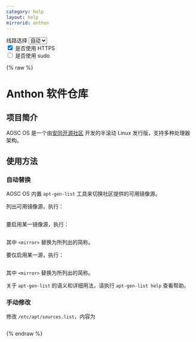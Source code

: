 ```yaml
---
category: help
layout: help
mirrorid: anthon
---
```


<!-- 本 markdown 从 tuna/mirrorz-help-ng 自动生成，如需修改，请修改其对应部分 -->

<style>.z-help tmpl { display: none }</style>

<div class="z-wrap">
    <form class="z-form z-global" onchange="form_update(null)" onsubmit="return false">
        <div>
            <label for="e0a5cecb">线路选择</label>
            <select id="e0a5cecb" name="host">
                <option selected="selected" value="{{ site.url }}">自动</option>
                <option value="{{ site.urlv4 }}">IPv4</option>
                <option value="{{ site.urlv6 }}">IPv6</option>
            </select>
        </div>
        <div>
            <input id="144d763c" name="_scheme" type="checkbox" checked>
            <label for="144d763c">是否使用 HTTPS</label>
        </div>
        <div>
            <input id="4659e7da" name="_sudo" type="checkbox">
            <label for="4659e7da">是否使用 sudo</label>
        </div>
    </form>
</div>
{% raw %}
<div class="z-help"><h1>Anthon 软件仓库</h1>
<h2>项目简介</h2>
<p>AOSC OS 是一个由<a href="https://aosc.io">安同开源社区</a> 开发的半滚动 Linux 发行版，支持多种处理器架构。</p>
<h2>使用方法</h2>
<h3>自动替换</h3>
<p>AOSC OS 内置 <code>apt-gen-list</code> 工具来切换社区提供的可用镜像源。</p>
<p>列出可用镜像源，执行：</p>
<div class="z-wrap"><form class="z-form" onchange="form_update(event)" onsubmit="return false"></form><pre class="z-code"></pre></div><tmpl z-lang="bash">
{{sudo}}apt-gen-list list-mirrors
</tmpl>
<p>要启用某一镜像源，执行：</p>
<div class="z-wrap"><form class="z-form" onchange="form_update(event)" onsubmit="return false"></form><pre class="z-code"></pre></div><tmpl z-lang="bash">
{{sudo}}apt-gen-list add-mirror &lt;mirror&gt;
</tmpl>
<p>其中 <code>&lt;mirror&gt;</code> 替换为所列出的简称。</p>
<p>要仅启用某一源，执行：</p>
<div class="z-wrap"><form class="z-form" onchange="form_update(event)" onsubmit="return false"></form><pre class="z-code"></pre></div><tmpl z-lang="bash">
{{sudo}}apt-gen-list set-mirror &lt;mirror&gt;
</tmpl>
<p>其中 <code>&lt;mirror&gt;</code> 替换为所列出的简称。</p>
<p>关于 <code>apt-gen-list</code> 的语义和详细用法，请执行 <code>apt-gen-list help</code> 查看帮助。</p>
<h3>手动修改</h3>
<p>修改 <code>/etc/apt/sources.list</code>，内容为</p>
<div class="z-wrap"><form class="z-form" onchange="form_update(event)" onsubmit="return false"></form><pre class="z-code"></pre></div><tmpl z-path="/etc/apt/sources.list">
deb {{endpoint}}/debs stable main
</tmpl><script id="z-config" type="application/x-mirrorz-help">eyJfIjogIkFudGhvbiBcdThmNmZcdTRlZjZcdTRlZDNcdTVlOTMiLCAiYmxvY2siOiBbImludHJvIiwgInVzYWdlIl0sICJpbnB1dCI6IHt9LCAibmFtZSI6ICJhbnRob24ifQ==</script>
</div>

{% endraw %}

<script src="/static/js/mustache.js?{{ site.data['hash'] }}"></script>
<script src="/static/js/zdocs.js?{{ site.data['hash'] }}"></script>
